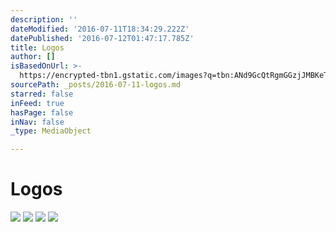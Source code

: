 ```yaml
---
description: ''
dateModified: '2016-07-11T18:34:29.222Z'
datePublished: '2016-07-12T01:47:17.785Z'
title: Logos
author: []
isBasedOnUrl: >-
  https://encrypted-tbn1.gstatic.com/images?q=tbn:ANd9GcQtRgmGGzjJMBKeTr873L9s1t_ezGWYYj_wzqCiv-xdbuQ8UuMb
sourcePath: _posts/2016-07-11-logos.md
starred: false
inFeed: true
hasPage: false
inNav: false
_type: MediaObject

---
```

# **Logos**
![](https://the-grid-user-content.s3-us-west-2.amazonaws.com/6d58defd-a277-4e79-bf54-13c6c464eaeb.png)
![](https://the-grid-user-content.s3-us-west-2.amazonaws.com/3449afc6-f00c-4dbb-8067-0885a0cacd8d.png)
![](https://the-grid-user-content.s3-us-west-2.amazonaws.com/c101a27a-a71c-4e52-b1ae-3388a533184b.png)
![](https://the-grid-user-content.s3-us-west-2.amazonaws.com/cd349d04-685e-4f29-82f0-2f4c62a51f67.png)